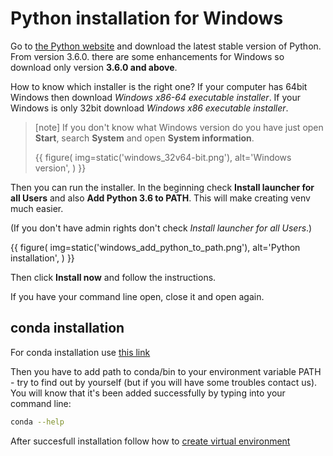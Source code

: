 # Python installation for Windows 

Go to [the Python website](https://www.python.org/downloads/) and 
download the latest stable version of Python. From version 3.6.0.
there are some enhancements for Windows so download only version
 **3.6.0 and above**.

How to know which installer is the right one?
If your computer has 64bit Windows then download *Windows x86-64 executable installer*.
If your Windows is only 32bit download *Windows x86 executable installer*.


> [note]
> If you don't know what Windows version do you have just open **Start**, 
> search **System** and open **System information**.
>
> {{ figure(
    img=static('windows_32v64-bit.png'),
    alt='Windows version',
) }}

Then you can run the installer.
In the beginning check **Install launcher for all Users**
and also **Add Python 3.6 to PATH**.
This will make creating venv much easier.

(If you don't have admin rights don't check *Install launcher for all Users*.)

{{ figure(
    img=static('windows_add_python_to_path.png'),
    alt='Python installation',
) }}

Then click **Install now** and follow the instructions.

If you have your command line open, close it and open again.

## conda installation

For conda installation use [this link](https://conda.io/docs/user-guide/install/windows.html)

Then you have to add path to conda/bin to your environment variable PATH - try to find out
by yourself (but if you will have some troubles contact us). You will know that it's been added
successfully by typing into your command line:

```bash
conda --help
``` 

After succesfull installation follow how to [create virtual environment](https://conda.io/docs/user-guide/tasks/manage-environments.html)

